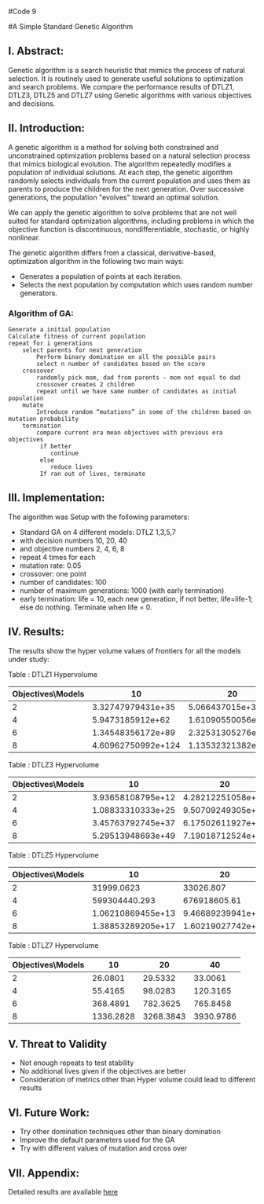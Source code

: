 #Code 9

#A Simple Standard Genetic Algorithm  

## I. Abstract:   
Genetic algorithm is a search heuristic that mimics the process of natural selection. It is routinely used to generate useful solutions to optimization and search problems. We compare the performance results of DTLZ1, DTLZ3, DTLZ5 and DTLZ7 using Genetic algorithms with various objectives and decisions.

## II. Introduction:   

A genetic algorithm is a method for solving both constrained and unconstrained optimization problems based on a natural selection process that mimics biological evolution. The algorithm repeatedly modifies a population of individual solutions. At each step, the genetic algorithm randomly selects individuals from the current population and uses them as parents to produce the children for the next generation. Over successive generations, the population "evolves" toward an optimal solution.

We can apply the genetic algorithm to solve problems that are not well suited for standard optimization algorithms, including problems in which the objective function is discontinuous, nondifferentiable, stochastic, or highly nonlinear.

The genetic algorithm differs from a classical, derivative-based, optimization algorithm in the following two main ways:

* Generates a population of points at each iteration.
* Selects the next population by computation which uses random number generators.

### Algorithm of GA:

```
Generate a initial population
Calculate fitness of current population
repeat for i generations
    select parents for next generation
        Perform binary domination on all the possible pairs
        select n number of candidates based on the score
    crossover
        randomly pick mom, dad from parents - mom not equal to dad
        crossover creates 2 children
        repeat until we have same number of candidates as initial population
    mutate
        Introduce random “mutations” in some of the children based on mutation probability
    termination
        compare current era mean objectives with previous era objectives
         if better
            continue
         else
            reduce lives
         If ran out of lives, terminate 
```
## III. Implementation:  

The algorithm was  Setup with the following parameters:

 * Standard GA on 4 different models: DTLZ 1,3,5,7
 * with decision numbers 10, 20, 40
 * and objective numbers 2, 4, 6, 8
 * repeat 4 times for each
 * mutation rate: 0.05
 * crossover: one point
 * number of candidates: 100
 * number of maximum generations: 1000 (with early termination)
 * early termination: life = 10, each new generation, if not better, life=life-1; else do nothing. Terminate when life = 0.


## IV. Results: 

The results show the hyper volume values of frontiers for all the models under study:
 
Table : DTLZ1 Hypervolume

|Objectives\Models   | 10   |  20 | 40  | 
|------------------------------|-----|-----|-----|
|  2  | 3.32747979431e+35  | 5.066437015e+35 | 6.31051754292e+35 |
|  4  | 5.9473185912e+62  | 1.61090550056e+62 | 4.98178346614e+64 |
|  6  | 1.34548356172e+89 | 2.32531305276e+89 | 7.57224185459e+91 |
|  8  | 4.60962750992e+124  | 1.13532321382e+126 | 4.08813412286e+132 |

Table : DTLZ3 Hypervolume

|Objectives\Models   | 10   |  20 | 40  | 
|------------------------------|-----|-----|-----|
|  2  | 3.93658108795e+12  | 4.28212251058e+12 | 4.77400970862e+12 |
|  4  | 1.08833310333e+25  | 9.50709249305e+24 | 1.2789013551e+25 |
|  6  | 3.45763792745e+37  | 6.17502611927e+37 | 8.36349534507e+37 |
|  8  | 5.29513948693e+49  | 7.19018712524e+49 | 7.25556553431e+49 |

Table : DTLZ5 Hypervolume

|Objectives\Models   | 10   |  20 | 40  | 
|------------------------------|-----|-----|-----|
|  2  | 31999.0623  | 33026.807 | 35526.6548 |
|  4  | 599304440.293  | 676918605.61 | 681917881.975 |
|  6  | 1.06210869455e+13 | 9.46689239941e+12 | 1.04952844616e+13 |
|  8  | 1.38853289205e+17 | 1.60219027742e+17 | 1.55291235957e+17 |

Table : DTLZ7 Hypervolume

|Objectives\Models   | 10   |  20 | 40  | 
|------------------------------|-----|-----|-----|
|  2  | 26.0801 | 29.5332 | 33.0061 |
|  4  | 55.4165  | 98.0283 | 120.3165 |
|  6  | 368.4891   | 782.3625 | 765.8458 |
|  8  | 1336.2828  | 3268.3843 | 3930.9786 |


## V. Threat to Validity
* Not enough repeats to test stability
* No additional lives given if the objectives are better
* Consideration of metrics other than Hyper volume could lead to different results

## VI. Future Work:
* Try other domination techniques other than binary domination
* Improve the default parameters used for the GA
* Try with different values of mutation and cross over
   
## VII. Appendix:

Detailed results are available [here](./Data)
